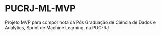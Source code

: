 # PUCRJ-ML-MVP
Projeto MVP para compor nota da Pós Graduação de Ciência de Dados e Analytics, Sprint de Machine Learning, na PUC-RJ
